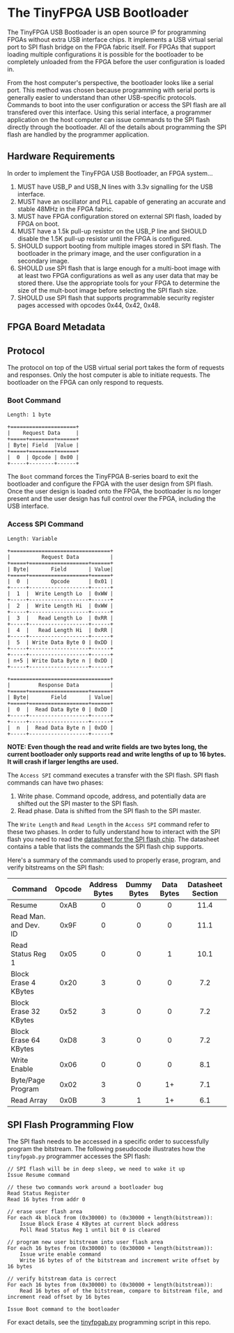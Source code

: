 # The TinyFPGA USB Bootloader
The TinyFPGA USB Bootloader is an open source IP for programming FPGAs without extra USB interface chips.  It implements a USB virtual serial port to SPI flash bridge on the FPGA fabric itself.  For FPGAs that support loading multiple configurations it is possible for the bootloader to be completely unloaded from the FPGA before the user configuration is loaded in.  

From the host computer's perspective, the bootloader looks like a serial port.  This method was chosen because programming with serial ports is generally easier to understand than other USB-specific protocols.  Commands to boot into the user configuration or access the SPI flash are all transfered over this interface.  Using this serial interface, a programmer application on the host computer can issue commands to the SPI flash directly through the bootloader.  All of the details about programming the SPI flash are handled by the programmer application.

## Hardware Requirements
In order to implement the TinyFPGA USB Bootloader, an FPGA system...
1. MUST have USB_P and USB_N lines with 3.3v signalling for the USB interface.
2. MUST have an oscillator and PLL capable of generating an accurate and stable 48MHz in the FPGA fabric.
3. MUST have FPGA configuration stored on external SPI flash, loaded by FPGA on boot.
4. MUST have a 1.5k pull-up resistor on the USB_P line and SHOULD disable the 1.5K pull-up resistor until the FPGA is configured.
5. SHOULD support booting from multiple images stored in SPI flash.  The bootloader in the primary image, and the user configuration in a secondary image.  
6. SHOULD use SPI flash that is large enough for a multi-boot image with at least two FPGA configurations as well as any user data that may be stored there.  Use the appropriate tools for your FPGA to determine the size of the mult-boot image before selecting the SPI flash size.
7. SHOULD use SPI flash that supports programmable security register pages accessed with opcodes 0x44, 0x42, 0x48.

## FPGA Board Metadata

## Protocol
The protocol on top of the USB virtual serial port takes the form of requests and responses.  Only the host computer is able to initiate requests.  The bootloader on the FPGA can only respond to requests.

### Boot Command
```
Length: 1 byte

+=====================+
|    Request Data     |
+=====+========+======+
| Byte| Field  |Value |
+=====+========+======+
|  0  | Opcode | 0x00 |
+-----+--------+------+
```

The `Boot` command forces the TinyFPGA B-series board to exit the bootloader and configure the FPGA with the user design from SPI flash.  Once the user design is loaded onto the FPGA, the bootloader is no longer present and the user design has full control over the FPGA, including the USB interface.   

### Access SPI Command
```
Length: Variable

+================================+
|          Request Data          |
+=====+===================+======+
| Byte|       Field       | Value|
+=====+===================+======+
|  0  |       Opcode      | 0x01 |
+-----+-------------------+------+
|  1  |  Write Length Lo  | 0xWW |
+-----+-------------------+------+
|  2  |  Write Length Hi  | 0xWW |
+-----+-------------------+------+
|  3  |   Read Length Lo  | 0xRR |
+-----+-------------------+------+
|  4  |   Read Length Hi  | 0xRR |
+-----+-------------------+------+
|  5  | Write Data Byte 0 | 0xDD |
+-----+-------------------+------+
+-----+-------------------+------+
| n+5 | Write Data Byte n | 0xDD |
+-----+-------------------+------+

+================================+
|         Response Data          |
+=====+===================+======+
| Byte|       Field       | Value|
+=====+===================+======+
|  0  |  Read Data Byte 0 | 0xDD |
+-----+-------------------+------+
+-----+-------------------+------+
|  n  |  Read Data Byte n | 0xDD |
+-----+-------------------+------+
```

**NOTE: Even though the read and write fields are two bytes long, the current bootloader only supports read and write lengths of up to 16 bytes.  It will crash if larger lengths are used.**

The `Access SPI` command executes a transfer with the SPI flash.  SPI flash commands can have two phases:
1. Write phase.  Command opcode, address, and potentially data are shifted out the SPI master to the SPI flash.
2. Read phase.  Data is shifted from the SPI flash to the SPI master.

The `Write Length` and `Read Length` in the `Access SPI` command refer to these two phases.  In order to fully understand how to interact with the SPI flash you need to read the [datasheet for the SPI flash chip](http://datasheet.octopart.com/AT25SF041-SSHD-B-Adesto-Technologies-datasheet-62342976.pdf).  The datasheet contains a table that lists the commands the SPI flash chip supports.  

Here's a summary of the commands used to properly erase, program, and verify bitstreams on the SPI flash:

| Command               | Opcode      | Address Bytes | Dummy Bytes | Data Bytes | Datasheet Section |
|-----------------------|:-----------:|:-------------:|:-----------:|:----------:|:-----------------:|
| Resume                |     0xAB    |       0       |      0      |      0     |        11.4       |
| Read Man. and Dev. ID |     0x9F    |       0       |      0      |      0     |        11.1       |
| Read Status Reg 1     |     0x05    |       0       |      0      |      1     |        10.1       |
| Block Erase 4 KBytes  |     0x20    |       3       |      0      |      0     |         7.2       |
| Block Erase 32 KBytes |     0x52    |       3       |      0      |      0     |         7.2       |
| Block Erase 64 KBytes |     0xD8    |       3       |      0      |      0     |         7.2       |
| Write Enable          |     0x06    |       0       |      0      |      0     |         8.1       |
| Byte/Page Program     |     0x02    |       3       |      0      |     1+     |         7.1       |
| Read Array            |     0x0B    |       3       |      1      |     1+     |         6.1       |     

## SPI Flash Programming Flow

The SPI flash needs to be accessed in a specific order to successfully program the bitstream.  The following pseudocode illustrates how the `tinyfpgab.py` programmer accesses the SPI flash:

```
// SPI flash will be in deep sleep, we need to wake it up
Issue Resume command     

// these two commands work around a bootloader bug
Read Status Register        
Read 16 bytes from addr 0  

// erase user flash area
For each 4k block from (0x30000) to (0x30000 + length(bitstream)):
    Issue Block Erase 4 KBytes at current block address
    Poll Read Status Reg 1 until bit 0 is cleared

// program new user bitstream into user flash area
For each 16 bytes from (0x30000) to (0x30000 + length(bitstream)):
    Issue write enable command
    Write 16 bytes of of the bitstream and increment write offset by 16 bytes
    
// verify bitstream data is correct
For each 16 bytes from (0x30000) to (0x30000 + length(bitstream)):
    Read 16 bytes of of the bitstream, compare to bitstream file, and increment read offset by 16 bytes

Issue Boot command to the bootloader
```

For exact details, see the [tinyfpgab.py](https://github.com/tinyfpga/TinyFPGA-B-Series/blob/master/programmer/tinyfpgab.py) programming script in this repo.


